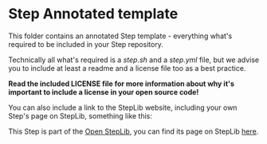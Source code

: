 # Step Annotated template

This folder contains an annotated Step template - everything what's required
to be included in your Step repository.

Technically all what's required is a *step.sh* and a *step.yml* file,
but we advise you to include at least a readme and a license file too
as a best practice.

**Read the included LICENSE file for more information about why it's
important to include a license in your open source code!**

You can also include a link to the StepLib website, including your
own Step's page on StepLib, something like this:

This Step is part of the [Open StepLib](http://www.steplib.com/), you can find its page on StepLib [here](http://www.steplib.com/step/your-step-id).